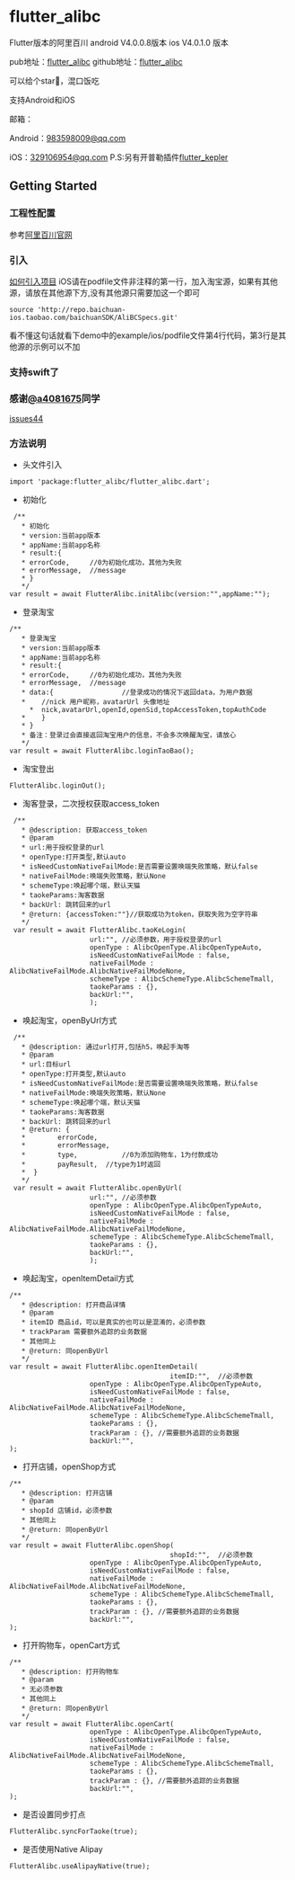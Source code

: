 <!--
 * @Description: 
 * @Author: wuxing
 * @Date: 2019-08-28 21:00:18
 * @LastEditors: wuxing
 * @LastEditTime: 2019-11-21 21:34:22
 -->
# flutter_alibc

Flutter版本的阿里百川
android V4.0.0.8版本
ios V4.0.1.0 版本

pub地址：[flutter_alibc](https://pub.dev/packages/flutter_alibc)
github地址：[flutter_alibc](https://github.com/FlutterTaoBaoKe/flutter_alibc.git)

可以给个star🐴，混口饭吃

支持Android和iOS

邮箱：

Android：983598009@qq.com

iOS：329106954@qq.com
P.S:另有开普勒插件[flutter_kepler](https://github.com/FlutterTaoBaoKe/flutter_kepler)
## Getting Started

### 工程性配置

参考[阿里百川官网](https://baichuan.taobao.com/docs/doc.htm?spm=a3c0d.7629140.0.0.3043be48zxxuk5&treeId=129&articleId=118102&docType=1)

### 引入
[如何引入项目](https://pub.dev/packages/flutter_alibc#-installing-tab-)
iOS请在podfile文件非注释的第一行，加入淘宝源，如果有其他源，请放在其他源下方,没有其他源只需要加这一个即可
```
source 'http://repo.baichuan-ios.taobao.com/baichuanSDK/AliBCSpecs.git'
```
看不懂这句话就看下demo中的example/ios/podfile文件第4行代码，第3行是其他源的示例可以不加

### 支持swift了
### 感谢[@a4081675](https://github.com/a4081675)同学
[issues44](https://github.com/FlutterTaoBaoKe/flutter_alibc/issues/44)
### 方法说明
* 头文件引入
```
import 'package:flutter_alibc/flutter_alibc.dart';
```

* 初始化

```
 /**
   * 初始化
   * version:当前app版本
   * appName:当前app名称
   * result:{
   * errorCode,     //0为初始化成功，其他为失败
   * errorMessage,  //message
   * }
   */
var result = await FlutterAlibc.initAlibc(version:"",appName:"");
```

* 登录淘宝
```
/**
   * 登录淘宝
   * version:当前app版本
   * appName:当前app名称
   * result:{
   * errorCode,     //0为初始化成功，其他为失败
   * errorMessage,  //message
   * data:{					//登录成功的情况下返回data，为用户数据
   * 	//nick 用户昵称，avatarUrl 头像地址
	 *  nick,avatarUrl,openId,openSid,topAccessToken,topAuthCode
   * 	}
   * }
   * 备注：登录过会直接返回淘宝用户的信息，不会多次唤醒淘宝，请放心
   */
var result = await FlutterAlibc.loginTaoBao();
```

* 淘宝登出
```
FlutterAlibc.loginOut();
```

* 淘客登录，二次授权获取access_token

```
 /**
   * @description: 获取access_token
   * @param 
   * url:用于授权登录的url
   * openType:打开类型,默认auto
   * isNeedCustomNativeFailMode:是否需要设置唤端失败策略，默认false
   * nativeFailMode:唤端失败策略，默认None
   * schemeType:唤起哪个端，默认天猫
   * taokeParams:淘客数据
   * backUrl: 跳转回来的url
   * @return: {accessToken:""}//获取成功为token，获取失败为空字符串
   */
 var result = await FlutterAlibc.taoKeLogin(
                    url:"",	//必须参数，用于授权登录的url
                    openType : AlibcOpenType.AlibcOpenTypeAuto,
                    isNeedCustomNativeFailMode : false,
                    nativeFailMode :    AlibcNativeFailMode.AlibcNativeFailModeNone,
                    schemeType : AlibcSchemeType.AlibcSchemeTmall,
                    taokeParams : {},
                    backUrl:"",
                    );
```

* 唤起淘宝，openByUrl方式

```
 /**
   * @description: 通过url打开,包括h5，唤起手淘等
   * @param 
   * url:目标url
   * openType:打开类型,默认auto
   * isNeedCustomNativeFailMode:是否需要设置唤端失败策略，默认false
   * nativeFailMode:唤端失败策略，默认None
   * schemeType:唤起哪个端，默认天猫
   * taokeParams:淘客数据
   * backUrl: 跳转回来的url
   * @return: {
   *		errorCode,
   *		errorMessage,
   *		type,			//0为添加购物车，1为付款成功
   *		payResult,	//type为1时返回
   *  }
   */
 var result = await FlutterAlibc.openByUrl(
                    url:"",	//必须参数
                    openType : AlibcOpenType.AlibcOpenTypeAuto,
                    isNeedCustomNativeFailMode : false,
                    nativeFailMode :    AlibcNativeFailMode.AlibcNativeFailModeNone,
                    schemeType : AlibcSchemeType.AlibcSchemeTmall,
                    taokeParams : {},
                    backUrl:"",
                    );
```

* 唤起淘宝，openItemDetail方式
```
/**
   * @description: 打开商品详情
   * @param 
   * itemID 商品id，可以是真实的也可以是混淆的，必须参数
   * trackParam	需要额外追踪的业务数据
   * 其他同上
   * @return: 同openByUrl
   */
var result = await FlutterAlibc.openItemDetail(
										itemID:"",	//必须参数
                    openType : AlibcOpenType.AlibcOpenTypeAuto,
                    isNeedCustomNativeFailMode : false,
                    nativeFailMode :    AlibcNativeFailMode.AlibcNativeFailModeNone,
                    schemeType : AlibcSchemeType.AlibcSchemeTmall,
                    taokeParams : {},
                    trackParam : {}, //需要额外追踪的业务数据
                    backUrl:"",
);
```

* 打开店铺，openShop方式
```
/**
   * @description: 打开店铺
   * @param 
   * shopId 店铺id，必须参数
   * 其他同上
   * @return: 同openByUrl
   */
var result = await FlutterAlibc.openShop(
										shopId:"",	//必须参数
                    openType : AlibcOpenType.AlibcOpenTypeAuto,
                    isNeedCustomNativeFailMode : false,
                    nativeFailMode :    AlibcNativeFailMode.AlibcNativeFailModeNone,
                    schemeType : AlibcSchemeType.AlibcSchemeTmall,
                    taokeParams : {},
                    trackParam : {}, //需要额外追踪的业务数据
                    backUrl:"",
);
```

* 打开购物车，openCart方式
```
/**
   * @description: 打开购物车
   * @param 
   * 无必须参数
   * 其他同上
   * @return: 同openByUrl
   */
var result = await FlutterAlibc.openCart(
                    openType : AlibcOpenType.AlibcOpenTypeAuto,
                    isNeedCustomNativeFailMode : false,
                    nativeFailMode :    AlibcNativeFailMode.AlibcNativeFailModeNone,
                    schemeType : AlibcSchemeType.AlibcSchemeTmall,
                    taokeParams : {},
                    trackParam : {}, //需要额外追踪的业务数据
                    backUrl:"",
);
```


* 是否设置同步打点
```
FlutterAlibc.syncForTaoke(true);
````

* 是否使用Native Alipay
```
FlutterAlibc.useAlipayNative(true);
```
